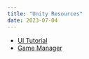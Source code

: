 ```yaml
---
title: "Unity Resources"
date: 2023-07-04
---
```


- [UI Tutorial](https://www.youtube.com/watch?v=_RIsfVOqTaE)
- [Game Manager](https://forum.unity.com/threads/help-how-do-you-set-up-a-gamemanager.131170/)
